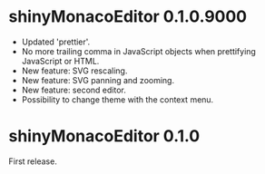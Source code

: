 # shinyMonacoEditor 0.1.0.9000

* Updated 'prettier'.
* No more trailing comma in JavaScript objects when prettifying JavaScript or HTML.
* New feature: SVG rescaling. 
* New feature: SVG panning and zooming.
* New feature: second editor.
* Possibility to change theme with the context menu.



# shinyMonacoEditor 0.1.0

First release.
